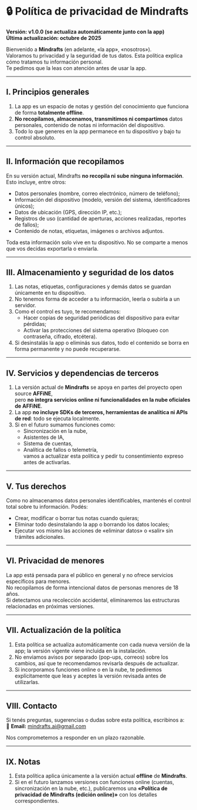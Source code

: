 # 🔒 Política de privacidad de Mindrafts

**Versión: v1.0.0 (se actualiza automáticamente junto con la app)**  
**Última actualización: octubre de 2025**

Bienvenido a **Mindrafts** (en adelante, «la app», «nosotros»).  
Valoramos tu privacidad y la seguridad de tus datos. Esta política explica cómo tratamos tu información personal.  
Te pedimos que la leas con atención antes de usar la app.

---

## I. Principios generales

1. La app es un espacio de notas y gestión del conocimiento que funciona de forma **totalmente offline**.
2. **No recopilamos, almacenamos, transmitimos ni compartimos** datos personales, contenido de notas ni información del dispositivo.
3. Todo lo que generes en la app permanece en tu dispositivo y bajo tu control absoluto.

---

## II. Información que recopilamos

En su versión actual, Mindrafts **no recopila ni sube ninguna información**.  
Esto incluye, entre otros:

- Datos personales (nombre, correo electrónico, número de teléfono);
- Información del dispositivo (modelo, versión del sistema, identificadores únicos);
- Datos de ubicación (GPS, dirección IP, etc.);
- Registros de uso (cantidad de aperturas, acciones realizadas, reportes de fallos);
- Contenido de notas, etiquetas, imágenes o archivos adjuntos.

Toda esta información solo vive en tu dispositivo. No se comparte a menos que vos decidas exportarla o enviarla.

---

## III. Almacenamiento y seguridad de los datos

1. Las notas, etiquetas, configuraciones y demás datos se guardan únicamente en tu dispositivo.
2. No tenemos forma de acceder a tu información, leerla o subirla a un servidor.
3. Como el control es tuyo, te recomendamos:
   - Hacer copias de seguridad periódicas del dispositivo para evitar pérdidas;
   - Activar las protecciones del sistema operativo (bloqueo con contraseña, cifrado, etcétera).
4. Si desinstalás la app o eliminás sus datos, todo el contenido se borra en forma permanente y no puede recuperarse.

---

## IV. Servicios y dependencias de terceros

1. La versión actual de **Mindrafts** se apoya en partes del proyecto open source **AFFiNE**,  
   pero **no integra servicios online ni funcionalidades en la nube oficiales de AFFiNE**.
2. La app **no incluye SDKs de terceros, herramientas de analítica ni APIs de red**: todo se ejecuta localmente.
3. Si en el futuro sumamos funciones como:
   - Sincronización en la nube,
   - Asistentes de IA,
   - Sistema de cuentas,
   - Analítica de fallos o telemetría,  
     vamos a actualizar esta política y pedir tu consentimiento expreso antes de activarlas.

---

## V. Tus derechos

Como no almacenamos datos personales identificables, mantenés el control total sobre tu información. Podés:

- Crear, modificar o borrar tus notas cuando quieras;
- Eliminar todo desinstalando la app o borrando los datos locales;
- Ejecutar vos mismo las acciones de «eliminar datos» o «salir» sin trámites adicionales.

---

## VI. Privacidad de menores

La app está pensada para el público en general y no ofrece servicios específicos para menores.  
No recopilamos de forma intencional datos de personas menores de 18 años.  
Si detectamos una recolección accidental, eliminaremos las estructuras relacionadas en próximas versiones.

---

## VII. Actualización de la política

1. Esta política se actualiza automáticamente con cada nueva versión de la app; la versión vigente viene incluida en la instalación.
2. No enviamos avisos por separado (pop-ups, correos) sobre los cambios, así que te recomendamos revisarla después de actualizar.
3. Si incorporamos funciones online o en la nube, te pediremos explícitamente que leas y aceptes la versión revisada antes de utilizarlas.

---

## VIII. Contacto

Si tenés preguntas, sugerencias o dudas sobre esta política, escribinos a:  
📧 **Email:** mindrafts.ai@gmail.com

Nos comprometemos a responder en un plazo razonable.

---

## IX. Notas

1. Esta política aplica únicamente a la versión actual **offline** de **Mindrafts**.
2. Si en el futuro lanzamos versiones con funciones online (cuentas, sincronización en la nube, etc.), publicaremos una **«Política de privacidad de Mindrafts (edición online)»** con los detalles correspondientes.
